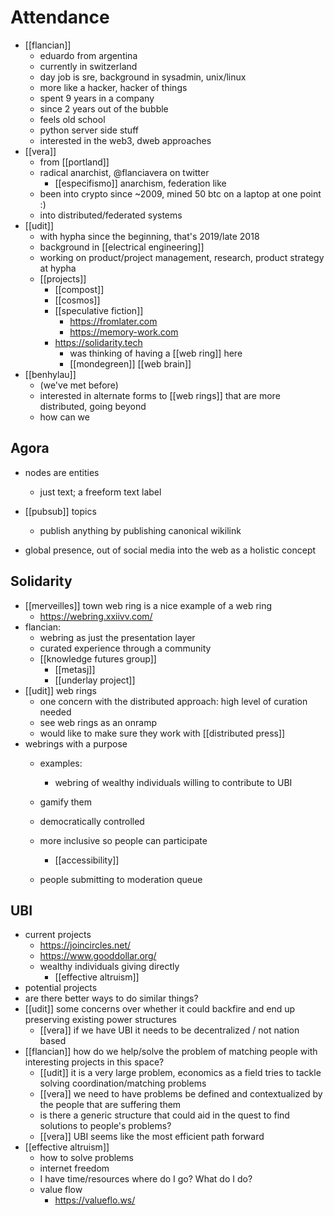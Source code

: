 # Attendance
- [[flancian]]
    - eduardo from argentina
    - currently in switzerland
    - day job is sre, background in sysadmin, unix/linux
    - more like a hacker, hacker of things
    - spent 9 years in a company
    - since 2 years out of the bubble
    - feels old school
    - python server side stuff
    - interested in the web3, dweb approaches
- [[vera]]
    - from [[portland]]
    - radical anarchist, @flanciavera on twitter
        - [[especifismo]] anarchism, federation like
    - been into crypto since ~2009, mined 50 btc on a laptop at one point :)
    - into distributed/federated systems
- [[udit]]
    - with hypha since the beginning, that's 2019/late 2018
    - background in [[electrical engineering]]
    - working on product/project management, research, product strategy at hypha
    - [[projects]]
        - [[compost]]
        - [[cosmos]]
        - [[speculative fiction]] 
            - https://fromlater.com 
            - https://memory-work.com
        - https://solidarity.tech
            - was thinking of having a [[web ring]] here
            - [[mondegreen]] [[web brain]]
- [[benhylau]]
    - (we've met before)
    - interested in alternate forms to [[web rings]] that are more distributed, going beyond
    - how can we 

## Agora
- nodes are entities
    - just text; a freeform text label
- [[pubsub]] topics
    - publish anything by publishing canonical wikilink

- global presence, out of social media into the web as a holistic concept

## Solidarity
- [[merveilles]] town web ring is a nice example of a web ring
    - https://webring.xxiivv.com/
- flancian:
    - webring as just the presentation layer
    - curated experience through a community
    - [[knowledge futures group]]
        - [[metasj]] 
        - [[underlay project]]
- [[udit]] web rings 
    - one concern with the distributed approach: high level of curation needed
    - see web rings as an onramp
    - would like to make sure they work with [[distributed press]]
- webrings with a purpose
    - examples:
        - webring of wealthy individuals willing to contribute to UBI

    - gamify them
    - democratically controlled
    - more inclusive so people can participate
        - [[accessibility]]
    - people submitting to moderation queue

## UBI
- current projects
    - https://joincircles.net/
    - https://www.gooddollar.org/
    - wealthy individuals giving directly
        - [[effective altruism]]
- potential projects
- are there better ways to do similar things?
- [[udit]] some concerns over whether it could backfire and end up preserving existing power structures
    - [[vera]] if we have UBI it needs to be decentralized / not nation based
- [[flancian]] how do we help/solve the problem of matching people with interesting projects in this space?
    - [[udit]] it is a very large problem, economics as a field tries to tackle solving coordination/matching problems
    - [[vera]] we need to have problems be defined and contextualized by the people that are suffering them
    - is there a generic structure that could aid in the quest to find solutions to people's problems?
    - [[vera]] UBI seems like the most efficient path forward
- [[effective altruism]]
    - how to solve problems
    - internet freedom
    - I have time/resources where do I go? What do I do?
    - value flow
        - https://valueflo.ws/

